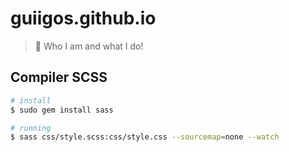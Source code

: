 # guiigos.github.io
> :space_invader: Who I am and what I do!

## Compiler SCSS
```bash
# install
$ sudo gem install sass

# running
$ sass css/style.scss:css/style.css --sourcemap=none --watch
```

